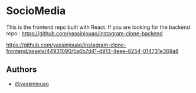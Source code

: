 
# SocioMedia

This is the frontend repo built with React. If you are looking for the backend repo : https://github.com/yassinjouao/instagram-clone-backend

https://github.com/yassinjouao/instagram-clone-frontend/assets/44931090/5a6b7d41-d913-4eee-8254-014731e369a8

## Authors

- [@yassinjouao](https://github.com/yassinjouao)



